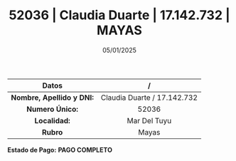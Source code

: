 ﻿---
title: 52036 | Claudia Duarte | 17.142.732 | MAYAS
date: 05/01/2025
draft: false
tags: ['mar-del-tuyu', 'titular', 'mayas']
---

|          **Datos**          |  /  |
|:---------------------------:|:---:|
| **Nombre, Apellido y DNI:** | Claudia Duarte / 17.142.732 |
|      **Numero Único:**      | 52036 |
|        **Localidad:**       | Mar Del Tuyu |
|          **Rubro**          | Mayas |

**Estado de Pago:** **PAGO COMPLETO**
